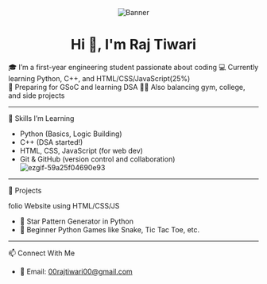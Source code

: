 <div align="center">
  <img src="https://github.com/user-attachments/assets/eff5a564-2b42-47d7-9a34-140db65c3862" alt="Banner" />
</div>
          <h1 align="center">Hi 👋, I'm Raj Tiwari</h1>                                                

🎓 I’m a first-year engineering student passionate about coding 
💻 Currently learning Python, C++, and HTML/CSS/JavaScript(25%)  
🎯 Preparing for GSoC and learning DSA 
🏋️‍♂️ Also balancing gym, college, and side projects

---

 🚀 Skills I’m Learning
- Python (Basics, Logic Building)
- C++ (DSA started!)
- HTML, CSS, JavaScript (for web dev)
- Git & GitHub (version control and collaboration)![ezgif-59a25f04690e93](https://github.com/user-attachments/assets/dd02012c-b13e-482f-97fb-e432a24fe017)



---

 📌 Projects


folio Website using HTML/CSS/JS
- 🔹 Star Pattern Generator in Python
- 🔹 Beginner Python Games like Snake, Tic Tac Toe, etc.

---

 📫 Connect With Me

- 📧 Email: 00rajtiwari00@gmail.com


<!--
**renoreo7/renoreo7** is a ✨ _special_ ✨ repository because its `README.md` (this file) appears on your GitHub profile.

Here are some ideas to get you started:

- 🔭 I’m currently working on ...
- 🌱 I’m currently learning ...
- 👯 I’m looking to collaborate on ...
- 🤔 I’m looking for help with ...
- 💬 Ask me about ...
- 📫 How to reach me: ...
- 😄 Pronouns: ...
- ⚡ Fun fact: ...
-->
